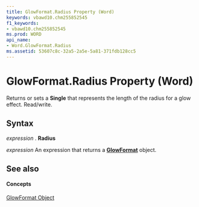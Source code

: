 ```yaml
---
title: GlowFormat.Radius Property (Word)
keywords: vbawd10.chm255852545
f1_keywords:
- vbawd10.chm255852545
ms.prod: WORD
api_name:
- Word.GlowFormat.Radius
ms.assetid: 53607c8c-32a5-2a5e-5a81-371fdb128cc5
---
```



# GlowFormat.Radius Property (Word)

Returns or sets a  **Single** that represents the length of the radius for a glow effect. Read/write.


## Syntax

 _expression_ . **Radius**

 _expression_ An expression that returns a **[GlowFormat](glowformat-object-word.md)** object.


## See also


#### Concepts


[GlowFormat Object](glowformat-object-word.md)

